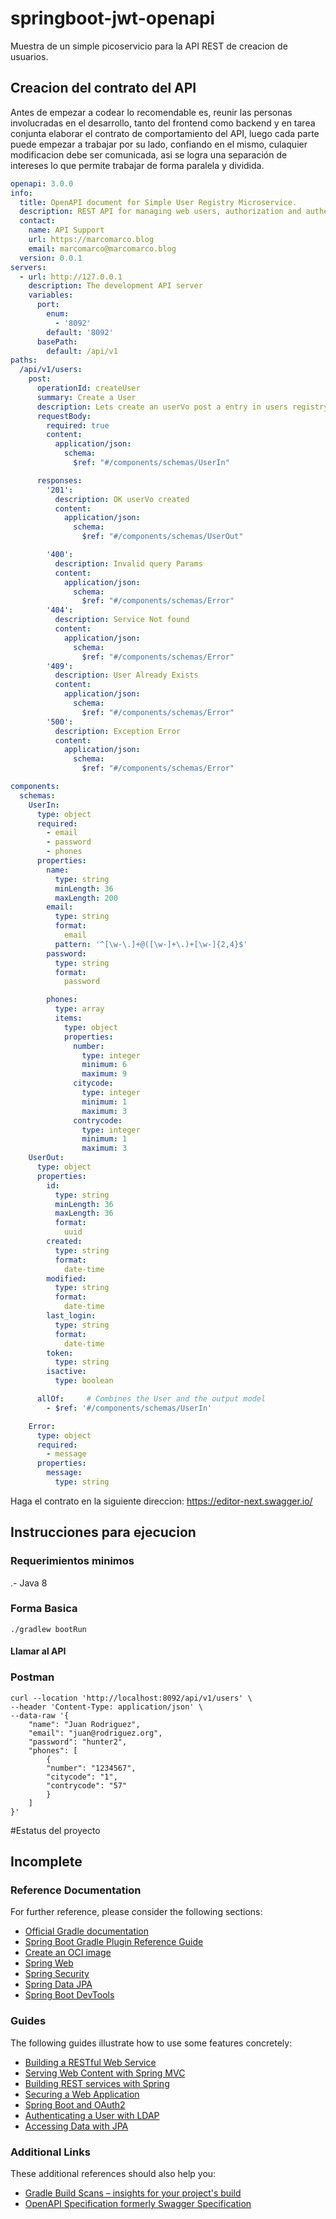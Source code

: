 # springboot-jwt-openapi
Muestra de un simple picoservicio para la API REST de creacion de usuarios.

## Creacion del contrato del API
Antes de empezar a codear lo recomendable es, reunir las personas involucradas en el desarrollo, tanto del frontend
como backend y en tarea conjunta elaborar el contrato de comportamiento del API, luego cada parte puede empezar a
trabajar por su lado, confiando en el mismo, culaquier modificacion debe ser comunicada, asi se logra una separación 
de intereses lo que permite trabajar de forma paralela y dividida.

``` yaml
openapi: 3.0.0
info:
  title: OpenAPI document for Simple User Registry Microservice.
  description: REST API for managing web users, authorization and authentication using JWT.
  contact:
    name: API Support
    url: https://marcomarco.blog
    email: marcomarco@marcomarco.blog
  version: 0.0.1
servers:
  - url: http://127.0.0.1
    description: The development API server
    variables:
      port:
        enum:
          - '8092'
        default: '8092'
      basePath:
        default: /api/v1
paths:
  /api/v1/users:
    post:
      operationId: createUser
      summary: Create a User
      description: Lets create an userVo post a entry in users registry
      requestBody:
        required: true
        content:
          application/json:
            schema:
              $ref: "#/components/schemas/UserIn"

      responses:
        '201':
          description: OK userVo created
          content:
            application/json:
              schema:
                $ref: "#/components/schemas/UserOut"

        '400':
          description: Invalid query Params
          content:
            application/json:
              schema:
                $ref: "#/components/schemas/Error"
        '404':
          description: Service Not found
          content:
            application/json:
              schema:
                $ref: "#/components/schemas/Error"
        '409':
          description: User Already Exists
          content:
            application/json:
              schema:
                $ref: "#/components/schemas/Error"
        '500':
          description: Exception Error
          content:
            application/json:
              schema:
                $ref: "#/components/schemas/Error"

components:
  schemas:
    UserIn:
      type: object
      required:
        - email
        - password
        - phones
      properties:
        name:
          type: string
          minLength: 36
          maxLength: 200
        email:
          type: string
          format:
            email
          pattern: '^[\w-\.]+@([\w-]+\.)+[\w-]{2,4}$'
        password:
          type: string
          format:
            password

        phones:
          type: array
          items:
            type: object
            properties:
              number:
                type: integer
                minimum: 6
                maximum: 9
              citycode:
                type: integer
                minimum: 1
                maximum: 3
              contrycode:
                type: integer
                minimum: 1
                maximum: 3
    UserOut:
      type: object
      properties:
        id:
          type: string
          minLength: 36
          maxLength: 36
          format:
            uuid
        created:
          type: string
          format:
            date-time
        modified:
          type: string
          format:
            date-time
        last_login:
          type: string
          format:
            date-time
        token:
          type: string
        isactive:
          type: boolean

      allOf:     # Combines the User and the output model
        - $ref: '#/components/schemas/UserIn'

    Error:
      type: object
      required:
        - message
      properties:
        message:
          type: string

```
Haga el contrato en la siguiente direccion: https://editor-next.swagger.io/

## Instrucciones para ejecucion

### Requerimientos minimos
.- Java 8
### Forma Basica
```
./gradlew bootRun
```
#### Llamar al API

### Postman
```
curl --location 'http://localhost:8092/api/v1/users' \
--header 'Content-Type: application/json' \
--data-raw '{
    "name": "Juan Rodriguez",
    "email": "juan@rodriguez.org",
    "password": "hunter2",
    "phones": [
        {
        "number": "1234567",
        "citycode": "1",
        "contrycode": "57"
        }
    ]
}'
```

#Estatus del proyecto
## **Incomplete**

### Reference Documentation
For further reference, please consider the following sections:

* [Official Gradle documentation](https://docs.gradle.org)
* [Spring Boot Gradle Plugin Reference Guide](https://docs.spring.io/spring-boot/docs/3.2.0/gradle-plugin/reference/html/)
* [Create an OCI image](https://docs.spring.io/spring-boot/docs/3.2.0/gradle-plugin/reference/html/#build-image)
* [Spring Web](https://docs.spring.io/spring-boot/docs/3.2.0/reference/htmlsingle/index.html#web)
* [Spring Security](https://docs.spring.io/spring-boot/docs/3.2.0/reference/htmlsingle/index.html#web.security)
* [Spring Data JPA](https://docs.spring.io/spring-boot/docs/3.2.0/reference/htmlsingle/index.html#data.sql.jpa-and-spring-data)
* [Spring Boot DevTools](https://docs.spring.io/spring-boot/docs/3.2.0/reference/htmlsingle/index.html#using.devtools)

### Guides
The following guides illustrate how to use some features concretely:

* [Building a RESTful Web Service](https://spring.io/guides/gs/rest-service/)
* [Serving Web Content with Spring MVC](https://spring.io/guides/gs/serving-web-content/)
* [Building REST services with Spring](https://spring.io/guides/tutorials/rest/)
* [Securing a Web Application](https://spring.io/guides/gs/securing-web/)
* [Spring Boot and OAuth2](https://spring.io/guides/tutorials/spring-boot-oauth2/)
* [Authenticating a User with LDAP](https://spring.io/guides/gs/authenticating-ldap/)
* [Accessing Data with JPA](https://spring.io/guides/gs/accessing-data-jpa/)

### Additional Links
These additional references should also help you:

* [Gradle Build Scans – insights for your project's build](https://scans.gradle.com#gradle)
* [OpenAPI Specification formerly Swagger Specification](https://swagger.io/docs/specification/about/)